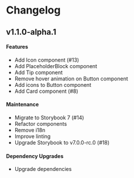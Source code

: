 # Changelog

## v1.1.0-alpha.1

#### Features

- Add Icon component (#13)
- Add PlaceholderBlock component
- Add Tip component
- Remove hover animation on Button component
- Add icons to Button component
- Add Card component (#8)

#### Maintenance

- Migrate to Storybook 7 (#14)
- Refactor components
- Remove i18n
- Improve linting
- Upgrade Storybook to v7.0.0-rc.0 (#18)

#### Dependency Upgrades

- Upgrade dependencies
